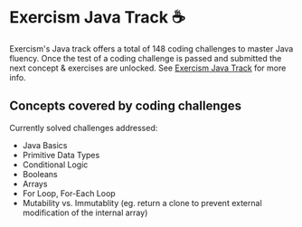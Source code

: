 # Exercism Java Track ☕️

Exercism's Java track offers a total of 148 coding challenges to master Java fluency.
Once the test of a coding challenge is passed and submitted the next concept & exercises are unlocked. 
See [Exercism Java Track](https://exercism.org/tracks/java) for more info.

## Concepts covered by coding challenges

Currently solved challenges addressed:

* Java Basics
* Primitive Data Types
* Conditional Logic
* Booleans
* Arrays
* For Loop, For-Each Loop
* Mutability vs. Immutablity (eg. return a clone to prevent external modification of the internal array)

